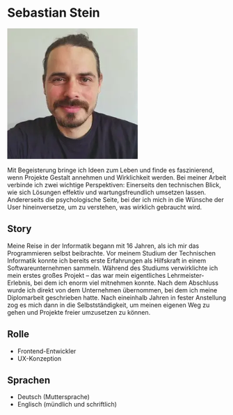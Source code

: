 <!-- textlint-disable write-good -->
# Sebastian Stein

![Bild – Sebastian Stein](/images/portrait/sebastian-stein.jpg)


Mit Begeisterung bringe ich Ideen zum Leben und finde es faszinierend, wenn Projekte Gestalt annehmen und Wirklichkeit werden.
Bei meiner Arbeit verbinde ich zwei wichtige Perspektiven: Einerseits den technischen Blick, wie sich Lösungen effektiv und wartungsfreundlich umsetzen lassen. Andererseits die psychologische Seite, bei der ich mich in die Wünsche der User hineinversetze, um zu verstehen, was wirklich gebraucht wird.

## Story

Meine Reise in der Informatik begann mit 16 Jahren, als ich mir das Programmieren selbst beibrachte. Vor meinem Studium der Technischen Informatik konnte ich bereits erste Erfahrungen als Hilfskraft in einem Softwareunternehmen sammeln.
Während des Studiums verwirklichte ich mein erstes großes Projekt – das war mein eigentliches Lehrmeister-Erlebnis, bei dem ich enorm viel mitnehmen konnte.
Nach dem Abschluss wurde ich direkt von dem Unternehmen übernommen, bei dem ich meine Diplomarbeit geschrieben hatte. Nach eineinhalb Jahren in fester Anstellung zog es mich dann in die Selbstständigkeit, um meinen eigenen Weg zu gehen und Projekte freier umzusetzen zu können.

## Rolle

- Frontend-Entwickler
- UX-Konzeption

## Sprachen

- Deutsch (Muttersprache)
- Englisch (mündlich und schriftlich)